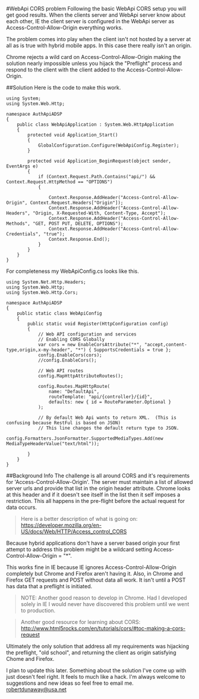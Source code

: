 #WebApi CORS problem
Following the basic WebApi CORS setup you will get good results.  When the clients server and WebApi server know about each other, IE the client server is configured in the WebApi server as Access-Control-Allow-Origin everything works.

The problem comes into play when the client isn't not hosted by a server at all as is true with hybrid mobile apps.  In this case there really isn't an origin.

Chrome rejects a wild card on Access-Control-Allow-Origin making the solution nearly impossible unless you hijack the "Preflight" process and respond to the client with the client added to the Access-Control-Allow-Origin.

##Solution
Here is the code to make this work.

```
using System;
using System.Web.Http;

namespace AuthApiADSP
{
    public class WebApiApplication : System.Web.HttpApplication
    {
        protected void Application_Start()
        {
            GlobalConfiguration.Configure(WebApiConfig.Register);
        }

        protected void Application_BeginRequest(object sender, EventArgs e)
        {
            if (Context.Request.Path.Contains("api/") && Context.Request.HttpMethod == "OPTIONS")
            {

                Context.Response.AddHeader("Access-Control-Allow-Origin", Context.Request.Headers["Origin"]);
                Context.Response.AddHeader("Access-Control-Allow-Headers", "Origin, X-Requested-With, Content-Type, Accept");
                Context.Response.AddHeader("Access-Control-Allow-Methods", "GET, POST PUT, DELETE, OPTIONS");
                Context.Response.AddHeader("Access-Control-Allow-Credentials", "true");
                Context.Response.End();
            }
        } 
    }
}

```

For completeness my WebApiConfig.cs looks like this.

```
using System.Net.Http.Headers;
using System.Web.Http;
using System.Web.Http.Cors;

namespace AuthApiADSP
{
    public static class WebApiConfig
    {
        public static void Register(HttpConfiguration config)
        {
            // Web API configuration and services
            // Enabling CORS Globally
            var cors = new EnableCorsAttribute("*", "accept,content-type,origin,x-my-header", "*") { SupportsCredentials = true };
            config.EnableCors(cors);
            //config.EnableCors();

            // Web API routes
            config.MapHttpAttributeRoutes();

            config.Routes.MapHttpRoute(
                name: "DefaultApi",
                routeTemplate: "api/{controller}/{id}",
                defaults: new { id = RouteParameter.Optional }
            );

            // By default Web Api wants to return XML.  (This is confusing because RestFul is based on JSON)
            // This line changes the default return type to JSON.
            config.Formatters.JsonFormatter.SupportedMediaTypes.Add(new MediaTypeHeaderValue("text/html"));
        
        }
    }
}

```

##Background Info
The challenge is all around CORS and it's requirements for 'Access-Control-Allow-Origin'.  The server must maintain a list of allowed server urls and provide that list in the origin header attribute.  Chrome looks at this header and if it doesn't see itself in the list then it self imposes a restriction.  This all happens in the pre-flight before the actual request for data occurs.

> Here is a better description of what is going on: https://developer.mozilla.org/en-US/docs/Web/HTTP/Access_control_CORS

Because hybrid applications don't have a server based origin your first attempt to address this problem might be a wildcard setting Access-Control-Allow-Origin = "*".

This works fine in IE because IE ignores Access-Control-Allow-Origin completely but Chrome and Firefox aren't having it.  Also, in Chrome and Firefox GET requests and POST without data all work.  It isn't until a POST has data that a preflight is initiated.

> NOTE: Another good reason to develop in Chrome.  Had I developed solely in IE I would never have discovered this problem until we went to production.  

>Another good resource for learning about CORS:
http://www.html5rocks.com/en/tutorials/cors/#toc-making-a-cors-request

Ultimately the only solution that address all my requirements was hijacking the preflight, "old school", and returning the client as origin satisfying Chome and Firefox.

I plan to update this later.  Something about the solution I've come up with just doesn't feel right.  It feels to much like a hack.  I'm always welcome to suggestions and new ideas so feel free to email me.  robertdunaway@usa.net
